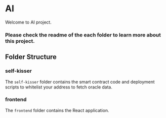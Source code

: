 # AI

Welcome to AI project.

###  Please check the readme of the each folder to learn more about this project.

## Folder Structure

### self-kisser

The `self-kisser` folder contains the smart contract code and deployment scripts to whitelist your address to fetch oracle data.

### frontend

The `frontend` folder contains the React application.

